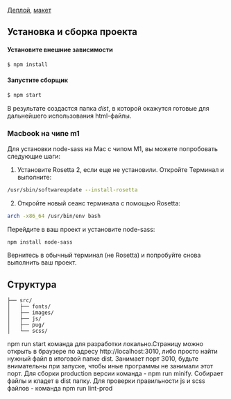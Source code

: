 [Деплой](https://seal-pavel.github.io/halloween.veganrussian.ru/), [макет](https://www.figma.com/file/C5DajjnIeP4ppVyPFMKqT5/VR-Halloween?node-id=100%3A572)

## Установка и сборка проекта

#### Установите внешние зависимости

```sh
$ npm install
```

#### Запустите сборщик

```sh
$ npm start
```

В результате создастся папка _dist_, в которой окажутся готовые для дальнейшего использования html-файлы.

### Macbook на чипе m1
Для установки node-sass на Mac с чипом M1, вы можете попробовать следующие шаги:

1. Установите Rosetta 2, если еще не установили. Откройте Терминал и выполните:
```sh
/usr/sbin/softwareupdate --install-rosetta
```

2. Откройте новый сеанс терминала с помощью Rosetta:
```sh
arch -x86_64 /usr/bin/env bash
```
Перейдите в ваш проект и установите node-sass:

```sh
npm install node-sass
```
Вернитесь в обычный терминал (не Rosetta) и попробуйте снова выполнить ваш проект.

## Структура

```
├── src/
│   ├── fonts/
│   ├── images/
│   ├── js/
│   ├── pug/
│   └── scss/
```

npm run start команда для разработки локально.Страницу можно открыть в браузере по адресу http://localhost:3010, либо просто найти нужный файл в итоговой папке dist.
Занимает порт 3010, будьте внимательны при запуске, чтобы иные программы не занимали этот порт.
Для сборки production версии команда - npm run minify. Собирает файлы и кладет в dist папку.
Для проверки правильности js и scss файлов - команда npm run lint-prod
